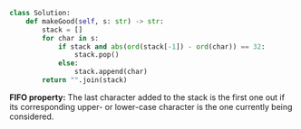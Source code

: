 ```python
class Solution:
    def makeGood(self, s: str) -> str:
        stack = []
        for char in s:
            if stack and abs(ord(stack[-1]) - ord(char)) == 32:
                stack.pop()
            else:
                stack.append(char)
        return "".join(stack)
```

**FIFO property:** The last character added to the stack is the first one out if its corresponding upper- or lower-case character is the one currently being considered.